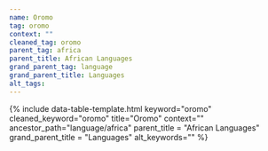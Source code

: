 ```yaml
---
name: Oromo
tag: oromo
context: ""
cleaned_tag: oromo
parent_tag: africa
parent_title: African Languages
grand_parent_tag: language
grand_parent_title: Languages
alt_tags: 
---
```


{% include data-table-template.html 
  keyword="oromo" 
  cleaned_keyword="oromo" 
  title="Oromo"
  context=""
  ancestor_path="language/africa" 
  parent_title = "African Languages"
  grand_parent_title = "Languages"
  alt_keywords=""
%}

